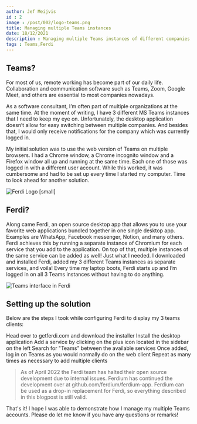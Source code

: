 ```yaml
---
author: Jef Meijvis
id : 2
image : /post/002/logo-teams.png
title: Managing multiple Teams instances
date: 18/12/2021
description : Managing multiple Teams instances of different companies can be a real hassle. I quickly showcase the solution I ended up using with the help of Ferdi.
tags : Teams,Ferdi
---
```


## Teams?

For most of us, remote working has become part of our daily life. Collaboration and communication software such as Teams, Zoom, Google Meet, and others are essential to most companies nowadays.

As a software consultant, I’m often part of multiple organizations at the same time. At the moment of writing, I have 3 different MS Teams instances that I need to keep my eye on. Unfortunately, the desktop application doesn’t allow for easy switching between multiple companies. And besides that, I would only receive notifications for the company which was currently logged in.

My initial solution was to use the web version of Teams on multiple browsers. I had a Chrome window, a Chrome incognito window and a Firefox window all up and running at the same time. Each one of those was logged in with a different user account. While this worked, it was cumbersome and had to be set up every time I started my computer. Time to look ahead for another solution.

![Ferdi Logo [small]](/post/002/ferdi-logo.png)


## Ferdi?
Along came Ferdi, an open source desktop app that allows you to use your favorite web applications bundled together in one single desktop app. Examples are WhatsApp, Facebook messenger, Notion, and many others. Ferdi achieves this by running a separate instance of Chromium for each service that you add to the application. On top of that, multiple instances of the same service can be added as well! Just what I needed. I downloaded and installed Ferdi, added my 3 different Teams instances as separate services, and voila! Every time my laptop boots, Ferdi starts up and I’m logged in on all 3 Teams instances without having to do anything.

![Teams interface in Ferdi](/post/002/ferdi-teams.png)


## Setting up the solution
Below are the steps I took while configuring Ferdi to display my 3 teams clients:

Head over to getferdi.com and download the installer
Install the desktop application
Add a service by clicking on the plus icon located in the sidebar on the left
Search for "Teams" between the available services
Once added, log in on Teams as you would normally do on the web client
Repeat as many times as necessary to add multiple clients

> As of April 2022 the Ferdi team has halted their open source development due to internal issues. Ferdium has continued the development over at github.com/ferdium/ferdium-app. Ferdium can be used as a drop-in replacement for Ferdi, so everything described in this blogpost is still valid.

That's it! I hope I was able to demonstrate how I manage my multiple Teams accounts. Please do let me know if you have any questions or remarks!
